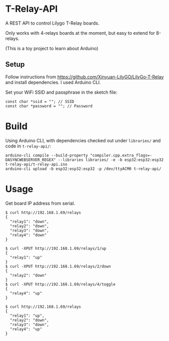 # T-Relay-API

A REST API to control Lilygo T-Relay boards.

Only works with 4-relays boards at the moment, but easy to extend for 8-relays.

(This is a toy project to learn about Arduino)

## Setup

Follow instructions from https://github.com/Xinyuan-LilyGO/LilyGo-T-Relay and install dependencies. I used Arduino CLI.

Set your WiFi SSID and passphrase in the sketch file:
```
const char *ssid = ""; // SSID
const char *password = ""; // Password
```

# Build

Using Arduino CLI, with dependencies checked out under `libraries/` and code in `t-relay-api/`:
```
arduino-cli compile --build-property "compiler.cpp.extra_flags=-DASYNCWEBSERVER_REGEX" --libraries libraries/ -e -b esp32:esp32:esp32 t-relay-api/t-relay-api.ino
arduino-cli upload -b esp32:esp32:esp32 -p /dev/ttyACM0 t-relay-api/
```

# Usage

Get board IP address from serial.

```
$ curl http://192.168.1.69/relays
{
  "relay1": "down",
  "relay2": "down",
  "relay3": "down",
  "relay4": "down"
}

$ curl -XPUT http://192.168.1.69/relays/1/up
{
  "relay1": "up"
}
$ curl -XPUT http://192.168.1.69/relays/2/down
{
  "relay2": "down"
}
$ curl -XPUT http://192.168.1.69/relays/4/toggle
{
  "relay4": "up"
}

$ curl http://192.168.1.69/relays
{
  "relay1": "up",
  "relay2": "down",
  "relay3": "down",
  "relay4": "up"
}
```
